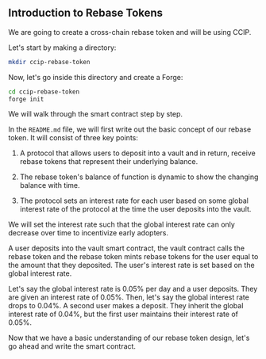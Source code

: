 ## Introduction to Rebase Tokens

We are going to create a cross-chain rebase token and will be using CCIP.

Let's start by making a directory:

```bash
mkdir ccip-rebase-token
```

Now, let's go inside this directory and create a Forge:

```bash
cd ccip-rebase-token
forge init
```

We will walk through the smart contract step by step.

In the `README.md` file, we will first write out the basic concept of our rebase token. It will consist of three key points:

1.  A protocol that allows users to deposit into a vault and in return, receive rebase tokens that represent their underlying balance.

2.  The rebase token's balance of function is dynamic to show the changing balance with time.

3.  The protocol sets an interest rate for each user based on some global interest rate of the protocol at the time the user deposits into the vault.

We will set the interest rate such that the global interest rate can only decrease over time to incentivize early adopters.

A user deposits into the vault smart contract, the vault contract calls the rebase token and the rebase token mints rebase tokens for the user equal to the amount that they deposited. The user's interest rate is set based on the global interest rate.

Let's say the global interest rate is 0.05% per day and a user deposits. They are given an interest rate of 0.05%. Then, let's say the global interest rate drops to 0.04%. A second user makes a deposit. They inherit the global interest rate of 0.04%, but the first user maintains their interest rate of 0.05%.

Now that we have a basic understanding of our rebase token design, let's go ahead and write the smart contract. 
